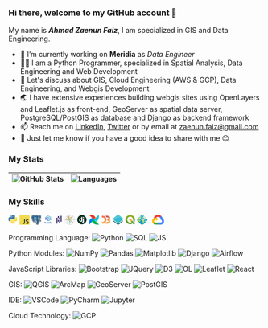 ### Hi there, welcome to my GitHub account 👋

My name is ***Ahmad Zaenun Faiz***, I am specialized in GIS and Data Engineering.

- 🏢 I’m currently working on **Meridia** as *Data Engineer*
- 🧑‍💻 I am a Python Programmer, specialized in Spatial Analysis, Data Engineering and Web Development
- 💬 Let's discuss about GIS, Cloud Engineering (AWS & GCP), Data Engineering, and Webgis Development
- 🌏 I have extensive experiences building webgis sites using OpenLayers and Leaflet.js as front-end, GeoServer as spatial data server, PostgreSQL/PostGIS as database and Django as backend framework 
- 📫 Reach me on <a href='https://www.linkedin.com/in/ahmad-zaenun-faiz/'>LinkedIn</a>, <a href='https://twitter.com/zaenun_faiz'>Twitter</a> or by email at zaenun.faiz@gmail.com
- 🤔 Just let me know if you have a good idea to share with me 😊

### My Stats
| ![GitHub Stats](https://github-readme-stats.vercel.app/api?username=ahmadzfaiz&show_icons=true&theme=merko) | ![Languages](https://github-readme-stats.vercel.app/api/top-langs/?username=ahmadzfaiz&hide=TeX&layout=compact&theme=merko) |
| ------------- | ------------- |


### My Skills
<code><img height="20" src="https://raw.githubusercontent.com/ahmadzfaiz/ahmadzfaiz/main/images/python.png"></code>
<code><img height="20" src="https://raw.githubusercontent.com/ahmadzfaiz/ahmadzfaiz/main/images/javascript.png"></code>
<code><img height="20" src="https://raw.githubusercontent.com/ahmadzfaiz/ahmadzfaiz/main/images/sql.png"></code>
<code><img height="20" src="https://raw.githubusercontent.com/ahmadzfaiz/ahmadzfaiz/main/images/numpy.png"></code>
<code><img height="20" src="https://raw.githubusercontent.com/ahmadzfaiz/ahmadzfaiz/main/images/pandas.png"></code>
<code><img height="20" src="https://raw.githubusercontent.com/ahmadzfaiz/ahmadzfaiz/main/images/matplotlib.png"></code>
<code><img height="20" src="https://raw.githubusercontent.com/ahmadzfaiz/ahmadzfaiz/main/images/django.png"></code>
<code><img height="20" src="https://raw.githubusercontent.com/ahmadzfaiz/ahmadzfaiz/main/images/airflow.png"></code>
<code><img height="20" src="https://raw.githubusercontent.com/ahmadzfaiz/ahmadzfaiz/main/images/d3.png"></code>
<code><img height="20" src="https://raw.githubusercontent.com/ahmadzfaiz/ahmadzfaiz/main/images/openlayers.png"></code>
<code><img height="20" src="https://raw.githubusercontent.com/ahmadzfaiz/ahmadzfaiz/main/images/qgis.png"></code>
<code><img height="20" src="https://raw.githubusercontent.com/ahmadzfaiz/ahmadzfaiz/main/images/geoserver.png"></code>
<code><img height="20" src="https://raw.githubusercontent.com/ahmadzfaiz/ahmadzfaiz/main/images/gcp.png"></code>

Programming Language:
![Python](https://img.shields.io/badge/-Python-blue)
![SQL](https://img.shields.io/badge/-SQL-red)
![JS](https://img.shields.io/badge/-JavaScript-yellow)

Python Modules:
![NumPy](https://img.shields.io/badge/-NumPy-green)
![Pandas](https://img.shields.io/badge/-Pandas-lightgrey)
![Matplotlib](https://img.shields.io/badge/-Matplotlib-orange)
![Django](https://img.shields.io/badge/-Django-brightgreen)
![Airflow](https://img.shields.io/badge/-ApacheAirflow-9cf)

JavaScript Libraries:
![Bootstrap](https://img.shields.io/badge/-Bootstrap-blueviolet)
![JQuery](https://img.shields.io/badge/-JQuery-inactive)
![D3](https://img.shields.io/badge/-D3.js-orange)
![OL](https://img.shields.io/badge/-OpenLayers-azure)
![Leaflet](https://img.shields.io/badge/-Leaflet-yellow)
![React](https://img.shields.io/badge/-React.js-seablue)

GIS:
![QGIS](https://img.shields.io/badge/-QGIS-green)
![ArcMap](https://img.shields.io/badge/-ArcMap-blue)
![GeoServer](https://img.shields.io/badge/-GeoServer-yellow)
![PostGIS](https://img.shields.io/badge/-PostGIS-navy)

IDE:
![VSCode](https://img.shields.io/badge/-VSCode-blue)
![PyCharm](https://img.shields.io/badge/-PyCharm-gray)
![Jupyter](https://img.shields.io/badge/-JupyterNotebook-red)

Cloud Technology:
![GCP](https://img.shields.io/badge/-GoogleCloud-white)
